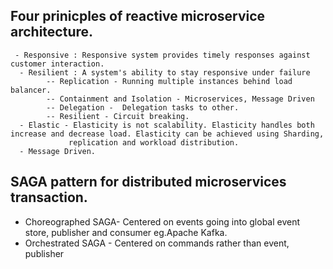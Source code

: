 ## Four prinicples of reactive microservice architecture.
     - Responsive : Responsive system provides timely responses against customer interaction.
      - Resilient : A system's ability to stay responsive under failure
            -- Replication - Running multiple instances behind load balancer.
            -- Containment and Isolation - Microservices, Message Driven
            -- Delegation -  Delegation tasks to other.
            -- Resilient - Circuit breaking.
      - Elastic - Elasticity is not scalability. Elasticity handles both increase and decrease load. Elasticity can be achieved using Sharding,
                 replication and workload distribution.
      - Message Driven.

## SAGA pattern for distributed microservices transaction.
   - Choreographed SAGA-  Centered on events going into global event store, publisher and consumer eg.Apache Kafka.
   - Orchestrated SAGA - Centered on commands rather than event, publisher

